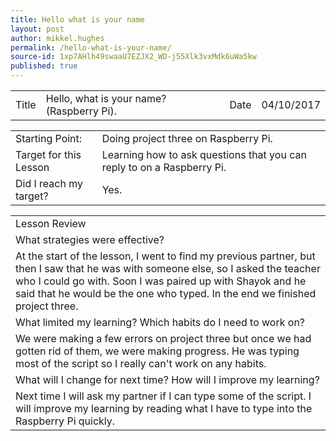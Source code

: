 ```yaml
---
title: Hello what is your name
layout: post
author: mikkel.hughes
permalink: /hello-what-is-your-name/
source-id: 1xp7AHlh49swaaU7EZJX2_WD-j55Xlk3vxMdk6uWa5kw
published: true
---
```

<table>
  <tr>
    <td>Title</td>
    <td>Hello, what is your name? (Raspberry Pi).</td>
    <td>    Date</td>
    <td>04/10/2017</td>
  </tr>
</table>


<table>
  <tr>
    <td>Starting Point:</td>
    <td>Doing project three on Raspberry Pi.</td>
  </tr>
  <tr>
    <td>Target for this Lesson</td>
    <td>Learning how to ask questions that you can reply to on a Raspberry Pi.</td>
  </tr>
  <tr>
    <td>Did I reach my target? </td>
    <td>Yes.</td>
  </tr>
</table>


<table>
  <tr>
    <td>Lesson Review</td>
  </tr>
  <tr>
    <td> What strategies were effective?</td>
  </tr>
  <tr>
    <td>At the start of the lesson, I went to find my previous partner, but then I saw that he was with someone else, so I asked the teacher who I could go with. Soon I was paired up with Shayok and he said that he would be the one who typed. In the end we finished project three.</td>
  </tr>
  <tr>
    <td>What limited my learning? Which habits do I need to work on?</td>
  </tr>
  <tr>
    <td>We were making a few errors on project three but once we had gotten rid of them, we were making progress. He was typing most of the script so I really can't work on any habits.</td>
  </tr>
  <tr>
    <td>What will I change for next time? How will I improve my learning?</td>
  </tr>
  <tr>
    <td>Next time I will ask my partner if I can type some of the script. I will improve my learning by reading what I have to type into the Raspberry Pi quickly. </td>
  </tr>
</table>


